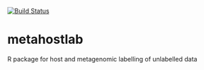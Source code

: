 [![Build Status](https://travis-ci.org/katrinakalantar/metahostlab.png)](https://travis-ci.org/katrinakalantar/metahostlab)

# metahostlab 

R package for host and metagenomic labelling of unlabelled data


